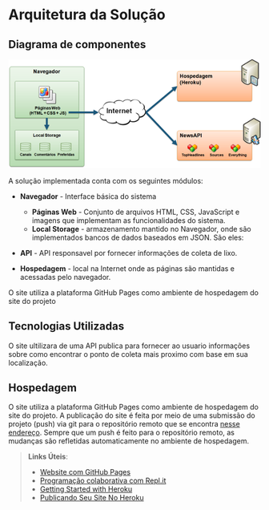 # Arquitetura da Solução

## Diagrama de componentes

![Diagrama de Componentes](img/componentes.png)

A solução implementada conta com os seguintes módulos:
- **Navegador** - Interface básica do sistema  
  - **Páginas Web** - Conjunto de arquivos HTML, CSS, JavaScript e imagens que implementam as funcionalidades do sistema.
   - **Local Storage** - armazenamento mantido no Navegador, onde são implementados bancos de dados baseados em JSON. São eles: 

 - **API** - API responsavel por fornecer informações de coleta de lixo.
 - **Hospedagem** - local na Internet onde as páginas são mantidas e acessadas pelo navegador. 

O site utiliza a plataforma GitHub Pages como ambiente de hospedagem do site do projeto



## Tecnologias Utilizadas


O site ultilizara de uma API publica para fornecer ao usuario informações sobre como encontrar o ponto de coleta mais proximo com base em sua localização.


## Hospedagem

O site utiliza a plataforma GitHub Pages como ambiente de hospedagem do site do projeto.
A publicação do site é feita por meio de uma submissão do projeto (push) via git para o repositório remoto que se encontra [nesse endereço](https://github.com/ICEI-PUC-Minas-PMV-ADS/PontoVerde). Sempre que um push é feito para o repositório remoto, as mudanças são refletidas automaticamente no ambiente de hospedagem.

> **Links Úteis**:
>
> - [Website com GitHub Pages](https://pages.github.com/)
> - [Programação colaborativa com Repl.it](https://repl.it/)
> - [Getting Started with Heroku](https://devcenter.heroku.com/start)
> - [Publicando Seu Site No Heroku](http://pythonclub.com.br/publicando-seu-hello-world-no-heroku.html)
